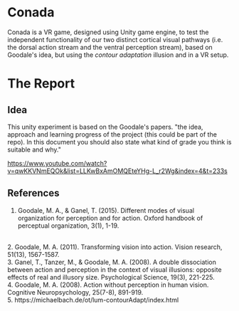 # Conada

Conada is a VR game, designed using Unity game engine, to test the independent functionality of our two distinct cortical visual pathways (i.e. the dorsal action stream and the ventral perception stream), based on Goodale's idea, but using the *contour adaptation* illusion and in a VR setup.

# The Report
## Idea
This unity experiment is based on the Goodale's papers.
"the idea, approach and learning progress of the project (this could be part of the repo). In this document you should also state what kind of grade you think is suitable and why."

https://www.youtube.com/watch?v=qwKKVNmEQOk&list=LLKwBxAmOMQEteYHg-L_r2Wg&index=4&t=233s

## References
1. Goodale, M. A., & Ganel, T. (2015). Different modes of visual organization for perception and for action. Oxford handbook of perceptual organization, 3(1), 1-19.
<br>
2. Goodale, M. A. (2011). Transforming vision into action. Vision research, 51(13), 1567-1587.
<br>
3. Ganel, T., Tanzer, M., & Goodale, M. A. (2008). A double dissociation between action and perception in the context of visual illusions: opposite effects of real and illusory size. Psychological Science, 19(3), 221-225.
<br>
4. Goodale, M. A. (2008). Action without perception in human vision. Cognitive Neuropsychology, 25(7-8), 891-919.
<br>
5. https://michaelbach.de/ot/lum-contourAdapt/index.html
